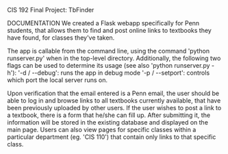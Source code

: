 CIS 192 Final Project: TbFinder

DOCUMENTATION
We created a Flask webapp specifically for Penn students, that allows them to find and post online links to textbooks they have found, for classes they've taken. 

The app is callable from the command line, using the command 'python runserver.py' when in the top-level directory. Additionally, the following two flags can be used to determine its usage (see also 'python runserver.py -h'):
'-d / --debug': runs the app in debug mode
'-p / --setport': controls which port the local server runs on.

Upon verification that the email entered is a Penn email, the user should be able to log in and browse links to all textbooks currently available, that have been previously uploaded by other users. If the user wishes to post a link to a textbook, there is a form that he/she can fill up. After submitting it, the information will be stored in the existing database and displayed on the main page. Users can also view pages for specific classes within a particular department (eg. 'CIS 110') that contain only links to that specific class. 

